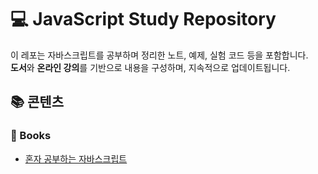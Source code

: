 # 💻 JavaScript Study Repository

이 레포는 자바스크립트를 공부하며 정리한 노트, 예제, 실험 코드 등을 포함합니다.  
**도서**와 **온라인 강의**를 기반으로 내용을 구성하며, 지속적으로 업데이트됩니다.

## 📚 콘텐츠

### 📘 Books

- [혼자 공부하는 자바스크립트](./books/혼자공부하는자바스크립트/README.md)

[//]: # (### 🎓 Courses)

[//]: # (- [드림엘리 - 자바스크립트 입문]&#40;./courses/인프런-자바스크립트-입문/README.md&#41;)

[//]: # ()
[//]: # (### 🧪 Playground)

[//]: # ()
[//]: # (- 자유로운 실습 및 실험 코드)
